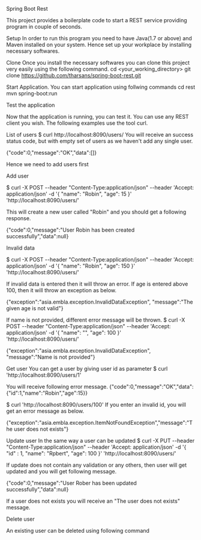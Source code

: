 Spring Boot Rest

This project provides a boilerplate code to start a REST service providing program in couple of seconds.

Setup
In order to run this program you need to have Java(1.7 or above) and Maven installed on your system. Hence set up your workplace by installing necessary softwares.

Clone
Once you install the necessary softwares you can clone this project very easily using the following command.
cd <your_working_directory>
git clone https://github.com/tharsans/spring-boot-rest.git

Start Application. 
You can start application using follwing commands
cd rest
mvn spring-boot:run

Test the application

Now that the application is running, you can test it. You can use any REST client you wish. The following examples use the tool curl.

List of users
$ curl http://localhost:8090/users/
You will receive an success status code, but with empty set of users as we haven't add any single user.

{"code":0,"message":"OK","data":[]}

Hence we need to add users first

Add user

$ curl -X POST --header "Content-Type:application/json" --header 'Accept: application/json' -d '{ "name": "Robin", "age": 15 }' 'http://localhost:8090/users/'
             
 This will create a new user called "Robin" and you should get a following response.
 
{"code":0,"message":"User Robin has been created successfully","data":null}
 
 Invalid data
 
 $ curl -X POST --header "Content-Type:application/json" --header 'Accept: application/json' -d '{ "name": "Robin", "age": 150 }' 'http://localhost:8090/users/'
 
 If invalid data is entered then it will throw an error. If age is entered above 100, then it will throw an exception as below.
 
 {"exception":"asia.embla.exception.InvalidDataException", "message":"The given age is not valid"}
 
 If name is not provided, different error message will be thrown.
 $ curl -X POST --header "Content-Type:application/json" --header 'Accept: application/json' -d '{ "name": "", "age": 100 }' 'http://localhost:8090/users/'
 
 {"exception":"asia.embla.exception.InvalidDataException", "message":"Name is not provided"}
 
 Get user
 You can get a user by giving user id as parameter
 $ curl 'http://localhost:8090/users/1'
 
 You will receive following error message.
 {"code":0,"message":"OK","data":{"id":1,"name":"Robin","age":15}}
 
 $ curl 'http://localhost:8090/users/100'
 If you enter an invalid id, you will get an error message as below.
 
 {"exception":"asia.embla.exception.ItemNotFoundException","message":"The user does not exists"}
 
Update user
In the same way a user can be updated
$ curl -X PUT --header "Content-Type:application/json" --header 'Accept: application/json' -d '{ "id" : 1, "name": "Rpbert", "age": 100 }' 'http://localhost:8090/users/'

If update does not contain any validation or any others, then user will get updated and you will get following message.

{"code":0,"message":"User Rober has been updated successfully","data":null}

If a user does not exists you will receive an "The user does not exists" message.

Delete user

An existing user can be deleted using following command

